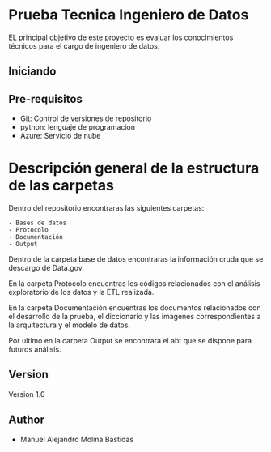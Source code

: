 # Prueba Tecnica Ingeniero de Datos

EL principal objetivo de este proyecto es evaluar los conocimientos técnicos para el cargo de ingeniero de datos.

## Iniciando

## Pre-requisitos

* Git: Control de versiones de repositorio
* python: lenguaje de programacion
* Azure: Servicio de nube

# Descripción general de la estructura de las carpetas

Dentro del repositorio encontraras las siguientes carpetas: 

	- Bases de datos
	- Protocolo
	- Documentación
	- Output

Dentro de la carpeta base de datos encontraras la información cruda que se descargo de Data.gov.

En la carpeta Protocolo encuentras los códigos relacionados con el análisis exploratorio de los datos y la ETL realizada.

En la carpeta Documentación encuentras los documentos relacionados con el desarrollo de la prueba, el diccionario y las imagenes correspondientes a la arquitectura y el modelo de datos.

Por ultimo en la carpeta Output se encontrara el abt que se dispone para futuros análisis.

## Version 

Version 1.0

## Author 

* Manuel Alejandro Molina Bastidas
